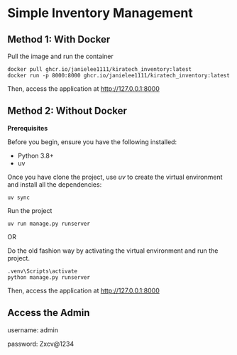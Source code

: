 # Simple Inventory Management

## Method 1: With Docker
Pull the image and run the container
```
docker pull ghcr.io/janielee1111/kiratech_inventory:latest
docker run -p 8000:8000 ghcr.io/janielee1111/kiratech_inventory:latest
```
Then, access the application at http://127.0.0.1:8000

## Method 2: Without Docker
__Prerequisites__

Before you begin, ensure you have the following installed:

- Python 3.8+ 
- uv

Once you have clone the project, use *uv* to create the virtual environment and install all the dependencies:
```
uv sync
```

Run the project
```
uv run manage.py runserver
```
OR 

Do the old fashion way by activating the virtual environment and run the project.
```
.venv\Scripts\activate
python manage.py runserver
```
Then, access the application at http://127.0.0.1:8000

## Access the Admin
username: admin

password: Zxcv@1234
